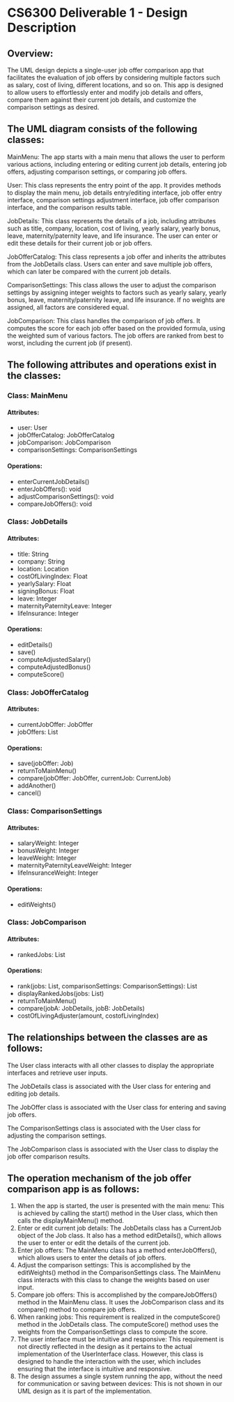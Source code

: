 # CS6300 Deliverable 1 - Design Description

## Overview:

The UML design depicts a single-user job offer comparison app that facilitates the evaluation of job offers by considering multiple factors such as salary, cost of living, different locations, and so on. This app is designed to allow users to effortlessly enter and modify job details and offers, compare them against their current job details, and customize the comparison settings as desired.


## The UML diagram consists of the following classes: 

MainMenu: The app starts with a main menu that allows the user to perform various actions, including entering or editing current job details, entering job offers, adjusting comparison settings, or comparing job offers.

User: This class represents the entry point of the app. It provides methods to display the main menu, job details entry/editing interface, job offer entry interface, comparison settings adjustment interface, job offer comparison interface, and the comparison results table.

JobDetails: This class represents the details of a job, including attributes such as title, company, location, cost of living, yearly salary, yearly bonus, leave, maternity/paternity leave, and life insurance. The user can enter or edit these details for their current job or job offers.

JobOfferCatalog: This class represents a job offer and inherits the attributes from the JobDetails class. Users can enter and save multiple job offers, which can later be compared with the current job details.

ComparisonSettings: This class allows the user to adjust the comparison settings by assigning integer weights to factors such as yearly salary, yearly bonus, leave, maternity/paternity leave, and life insurance. If no weights are assigned, all factors are considered equal.

JobComparison: This class handles the comparison of job offers. It computes the score for each job offer based on the provided formula, using the weighted sum of various factors. The job offers are ranked from best to worst, including the current job (if present).


## The following attributes and operations exist in the classes: 

### Class: MainMenu
#### Attributes: 
- user: User          
- jobOfferCatalog: JobOfferCatalog       
- jobComparison: JobComparison
- comparisonSettings: ComparisonSettings
#### Operations:
- enterCurrentJobDetails()                         
- enterJobOffers(): void               
- adjustComparisonSettings(): void   
- compareJobOffers(): void              

### Class: JobDetails
#### Attributes: 
- title: String
- company: String
- location: Location
- costOfLivingIndex: Float
- yearlySalary: Float
- signingBonus: Float
- leave: Integer
- maternityPaternityLeave: Integer
- lifeInsurance: Integer
#### Operations:
- editDetails()
- save()
- computeAdjustedSalary()
- computeAdjustedBonus()
- computeScore()

### Class: JobOfferCatalog
#### Attributes:
- currentJobOffer: JobOffer
- jobOffers: List<JobOffer>
#### Operations:
- save(jobOffer: Job)
- returnToMainMenu()
- compare(jobOffer: JobOffer, currentJob: CurrentJob)
- addAnother()
- cancel()

### Class: ComparisonSettings
#### Attributes:
- salaryWeight: Integer
- bonusWeight: Integer
- leaveWeight: Integer
- maternityPaternityLeaveWeight: Integer
- lifeInsuranceWeight: Integer

#### Operations: 
- editWeights()

### Class: JobComparison
#### Attributes: 
- rankedJobs: List<JobOffers> 

#### Operations:
- rank(jobs: List<JobOffers>, comparisonSettings: ComparisonSettings): List<JobOffers>
- displayRankedJobs(jobs: List<JobOffers>)
- returnToMainMenu()
- compare(jobA: JobDetails, jobB: JobDetails)
- costOfLivingAdjuster(amount, costofLivingIndex)


## The relationships between the classes are as follows:

The User class interacts with all other classes to display the appropriate interfaces and retrieve user inputs.

The JobDetails class is associated with the User class for entering and editing job details.

The JobOffer class is associated with the User class for entering and saving job offers.

The ComparisonSettings class is associated with the User class for adjusting the comparison settings.

The JobComparison class is associated with the User class to display the job offer comparison results.


## The operation mechanism of the job offer comparison app is as follows:

1.	When the app is started, the user is presented with the main menu: This is achieved by calling the start() method in the User class, which then calls the displayMainMenu() method.
2.	Enter or edit current job details: The JobDetails class has a CurrentJob object of the Job class. It also has a method editDetails(), which allows the user to enter or edit the details of the current job.
3.	Enter job offers: The MainMenu class has a method enterJobOffers(), which allows users to enter the details of job offers.
4.	Adjust the comparison settings: This is accomplished by the editWeights() method in the ComparisonSettings class. The MainMenu class interacts with this class to change the weights based on user input.
5.	Compare job offers: This is accomplished by the compareJobOffers() method in the MainMenu class. It uses the JobComparison class and its compare() method to compare job offers.
6.	When ranking jobs: This requirement is realized in the computeScore() method in the JobDetails class. The computeScore() method uses the weights from the ComparisonSettings class to compute the score.
7.	The user interface must be intuitive and responsive: This requirement is not directly reflected in the design as it pertains to the actual implementation of the UserInterface class. However, this class is designed to handle the interaction with the user, which includes ensuring that the interface is intuitive and responsive.
8.  The design assumes a single system running the app, without the need for communication or saving between devices: This is not shown in our UML design as it is part of the implementation.  